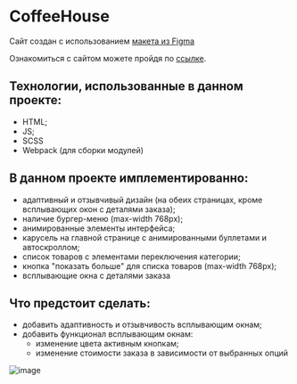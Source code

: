 # CoffeeHouse

Сайт создан с использованием [макета из Figma](https://www.figma.com/file/SAoBmuOqTfguehdT4IFRxQ/Coffee-House?type=design&node-id=0-1&mode=design&t=PojmQnrKMULquakh-0)

Ознакомиться с сайтом можете пройдя по [ссылке](https://foxy-desu.github.io/CoffeeHouse/coffee-house/).

## Технологии, использованные в данном проекте:
- HTML;
- JS;
- SCSS
- Webpack (для сборки модулей)

## В данном проекте имплементированно:
 - адаптивный и отзывчивый дизайн (на обеих страницах, кроме всплывающих окон с деталями заказа);
 - наличие бургер-меню (max-width 768px);
 - анимированные элементы интерфейса;
 - карусель на главной странице с анимированными буллетами и автоскроллом;
 - список товаров с элементами переключения категории;
 - кнопка "показать больше" для списка товаров (max-width 768px);
 - всплывающие окна с деталями заказа

## Что предстоит сделать:
  - добавить адаптивность и отзывчивость всплывающим окнам;
  - добавить функционал всплывающим окнам:
    - изменение цвета активным кнопкам;
    - изменение стоимости заказа в зависимости от выбранных опций

![image](https://github.com/Foxy-desu/CoffeeHouse/assets/87661341/1975305e-f55e-4136-8aa3-cab9eb32c693)
